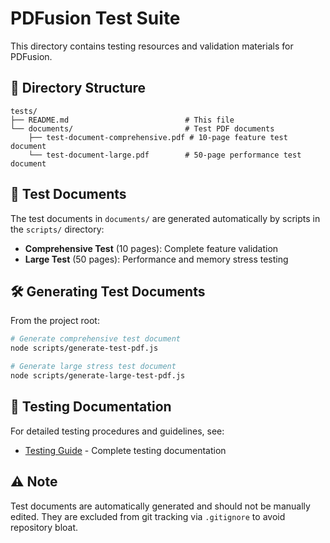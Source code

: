 # PDFusion Test Suite

This directory contains testing resources and validation materials for PDFusion.

## 📁 Directory Structure

```
tests/
├── README.md                          # This file
└── documents/                         # Test PDF documents
    ├── test-document-comprehensive.pdf # 10-page feature test document
    └── test-document-large.pdf        # 50-page performance test document
```

## 🧪 Test Documents

The test documents in `documents/` are generated automatically by scripts in the `scripts/` directory:

- **Comprehensive Test** (10 pages): Complete feature validation
- **Large Test** (50 pages): Performance and memory stress testing

## 🛠️ Generating Test Documents

From the project root:

```bash
# Generate comprehensive test document
node scripts/generate-test-pdf.js

# Generate large stress test document  
node scripts/generate-large-test-pdf.js
```

## 📖 Testing Documentation

For detailed testing procedures and guidelines, see:
- [Testing Guide](../docs/TEST_DOCUMENTS.md) - Complete testing documentation

## ⚠️ Note

Test documents are automatically generated and should not be manually edited. They are excluded from git tracking via `.gitignore` to avoid repository bloat.
